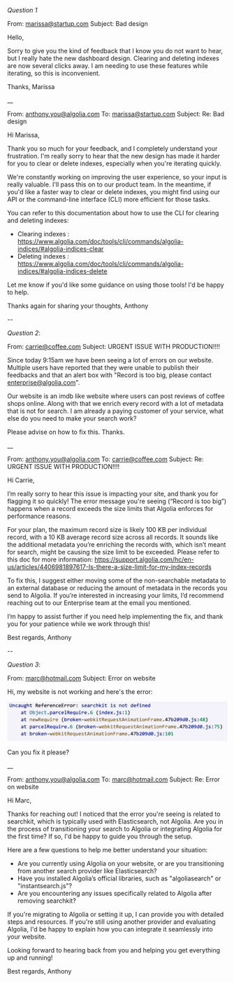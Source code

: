 *Question 1*


From: marissa@startup.com
Subject:  Bad design

Hello,

Sorry to give you the kind of feedback that I know you do not want to hear, but I really hate the new dashboard design. Clearing and deleting indexes are now several clicks away. I am needing to use these features while iterating, so this is inconvenient.

Thanks,
Marissa

__

From: anthony.you@algolia.com
To: marissa@startup.com
Subject: Re: Bad design

Hi Marissa,

Thank you so much for your feedback, and I completely understand your frustration. I'm really sorry to hear that the new design has made it harder for you to clear or delete indexes, especially when you're iterating quickly.

We're constantly working on improving the user experience, so your input is really valuable. I'll pass this on to our product team. In the meantime, if you'd like a faster way to clear or delete indexes, you might find using our API or the command-line interface (CLI) more efficient for those tasks.

You can refer to this documentation about how to use the CLI for clearing and deleting indexes:
- Clearing indexes : https://www.algolia.com/doc/tools/cli/commands/algolia-indices/#algolia-indices-clear
- Deleting indexes : https://www.algolia.com/doc/tools/cli/commands/algolia-indices/#algolia-indices-delete

Let me know if you'd like some guidance on using those tools! I'd be happy to help.

Thanks again for sharing your thoughts,
Anthony

--

*Question 2*:

From: carrie@coffee.com
Subject: URGENT ISSUE WITH PRODUCTION!!!!

Since today 9:15am we have been seeing a lot of errors on our website. Multiple users have reported that they were unable to publish their feedbacks and that an alert box with "Record is too big, please contact enterprise@algolia.com".

Our website is an imdb like website where users can post reviews of coffee shops online. Along with that we enrich every record with a lot of metadata that is not for search. I am already a paying customer of your service, what else do you need to make your search work?

Please advise on how to fix this. Thanks.

__

From: anthony.you@algolia.com
To: carrie@coffee.com
Subject: Re: URGENT ISSUE WITH PRODUCTION!!!!

Hi Carrie,

I’m really sorry to hear this issue is impacting your site, and thank you for flagging it so quickly! The error message you're seeing (“Record is too big”) happens when a record exceeds the size limits that Algolia enforces for performance reasons.

For your plan, the maximum record size is likely 100 KB per individual record, with a 10 KB average record size across all records. It sounds like the additional metadata you’re enriching the records with, which isn’t meant for search, might be causing the size limit to be exceeded. Please refer to this doc for more information: https://support.algolia.com/hc/en-us/articles/4406981897617-Is-there-a-size-limit-for-my-index-records

To fix this, I suggest either moving some of the non-searchable metadata to an external database or reducing the amount of metadata in the records you send to Algolia. If you’re interested in increasing your limits, I’d recommend reaching out to our Enterprise team at the email you mentioned.

I’m happy to assist further if you need help implementing the fix, and thank you for your patience while we work through this!

Best regards,
Anthony

--

*Question 3*:


From: marc@hotmail.com
Subject: Error on website

Hi, my website is not working and here's the error:

![error message](./error.png)

Can you fix it please?

__

From: anthony.you@algolia.com
To: marc@hotmail.com
Subject: Re: Error on website

Hi Marc,

Thanks for reaching out! I noticed that the error you're seeing is related to searchkit, which is typically used with Elasticsearch, not Algolia. Are you in the process of transitioning your search to Algolia or integrating Algolia for the first time? If so, I'd be happy to guide you through the setup.

Here are a few questions to help me better understand your situation:
- Are you currently using Algolia on your website, or are you transitioning from another search provider like Elasticsearch?
- Have you installed Algolia’s official libraries, such as "algoliasearch" or "instantsearch.js"?
- Are you encountering any issues specifically related to Algolia after removing searchkit?

If you're migrating to Algolia or setting it up, I can provide you with detailed steps and resources. If you're still using another provider and evaluating Algolia, I'd be happy to explain how you can integrate it seamlessly into your website.

Looking forward to hearing back from you and helping you get everything up and running!

Best regards,
Anthony
